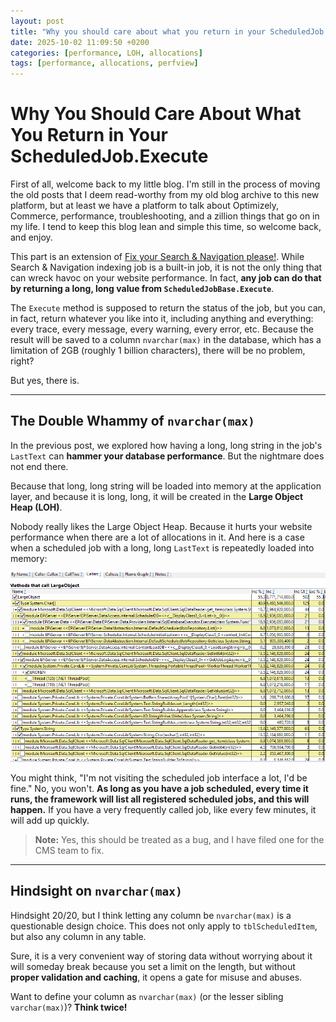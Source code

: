 ```yaml
---
layout: post
title: "Why you should care about what you return in your ScheduledJob.Execute"
date: 2025-10-02 11:09:50 +0200
categories: [performance, LOH, allocations]
tags: [performance, allocations, perfview]
---
```


# Why You Should Care About What You Return in Your ScheduledJob.Execute

First of all, welcome back to my little blog. I'm still in the process of moving the old posts that I deem read-worthy from my old blog archive to this new platform, but at least we have a platform to talk about Optimizely, Commerce, performance, troubleshooting, and a zillion things that go on in my life. I tend to keep this blog lean and simple this time, so welcome back, and enjoy.

This part is an extension of [Fix your Search & Navigation please!](https://vimvq1987.com/Fix-your-Search-Navigation-please/). While Search & Navigation indexing job is a built-in job, it is not the only thing that can wreck havoc on your website performance. In fact, **any job can do that by returning a long, long value from `ScheduledJobBase.Execute`**.

The `Execute` method is supposed to return the status of the job, but you can, in fact, return whatever you like into it, including anything and everything: every trace, every message, every warning, every error, etc. Because the result will be saved to a column `nvarchar(max)` in the database, which has a limitation of 2GB (roughly 1 billion characters), there will be no problem, right?

But yes, there is.

---

## The Double Whammy of `nvarchar(max)`

In the previous post, we explored how having a long, long string in the job's `LastText` can **hammer your database performance**. But the nightmare does not end there.

Because that long, long string will be loaded into memory at the application layer, and because it is long, long, it will be created in the **Large Object Heap (LOH)**.

Nobody really likes the Large Object Heap. Because it hurts your website performance when there are a lot of allocations in it. And here is a case when a scheduled job with a long, long `LastText` is repeatedly loaded into memory:

![A very unusual amount of LOH allocations](/assets/img/loh.png)

You might think, "I'm not visiting the scheduled job interface a lot, I'd be fine." No, you won't. **As long as you have a job scheduled, every time it runs, the framework will list all registered scheduled jobs, and this will happen.** If you have a very frequently called job, like every few minutes, it will add up quickly.

> **Note:** Yes, this should be treated as a bug, and I have filed one for the CMS team to fix.

---

## Hindsight on `nvarchar(max)`

Hindsight 20/20, but I think letting any column be `nvarchar(max)` is a questionable design choice. This does not only apply to `tblScheduledItem`, but also any column in any table.

Sure, it is a very convenient way of storing data without worrying about it will someday break because you set a limit on the length, but without **proper validation and caching**, it opens a gate for misuse and abuses.

Want to define your column as `nvarchar(max)` (or the lesser sibling `varchar(max)`)? **Think twice!**
